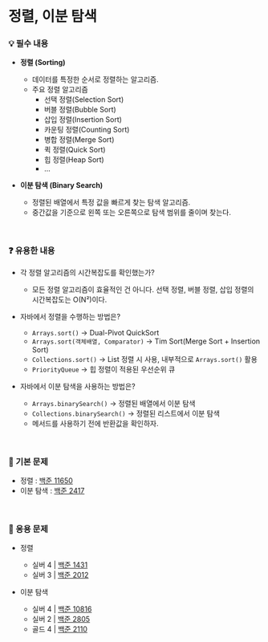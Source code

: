 # 정렬, 이분 탐색

### 💡 필수 내용

- **정렬 (Sorting)**
  + 데이터를 특정한 순서로 정렬하는 알고리즘.
  + 주요 정렬 알고리즘
    - 선택 정렬(Selection Sort)
    - 버블 정렬(Bubble Sort)
    - 삽입 정렬(Insertion Sort)
    - 카운팅 정렬(Counting Sort)
    - 병합 정렬(Merge Sort)
    - 퀵 정렬(Quick Sort)
    - 힙 정렬(Heap Sort)
    - ...

- **이분 탐색 (Binary Search)**
  + 정렬된 배열에서 특정 값을 빠르게 찾는 탐색 알고리즘.
  + 중간값을 기준으로 왼쪽 또는 오른쪽으로 탐색 범위를 줄이며 찾는다.


<br/>

### ❓ 유용한 내용

- 각 정렬 알고리즘의 시간복잡도를 확인했는가?
  + 모든 정렬 알고리즘이 효율적인 건 아니다. 선택 정렬, 버블 정렬, 삽입 정렬의 시간복잡도는 O(N²)이다.

- 자바에서 정렬을 수행하는 방법은?
  + `Arrays.sort()` → Dual-Pivot QuickSort
  + `Arrays.sort(객체배열, Comparator)` → Tim Sort(Merge Sort + Insertion Sort)
  + `Collections.sort()` → List 정렬 시 사용, 내부적으로 `Arrays.sort()` 활용
  + `PriorityQueue` → 힙 정렬이 적용된 우선순위 큐

- 자바에서 이분 탐색을 사용하는 방법은?
  + `Arrays.binarySearch()` → 정렬된 배열에서 이분 탐색
  + `Collections.binarySearch()` → 정렬된 리스트에서 이분 탐색
  + 메서드를 사용하기 전에 반환값을 확인하자.

<br/>

### 📂 기본 문제

- 정렬 : [백준 11650](https://www.acmicpc.net/problem/11650)
- 이분 탐색  : [백준 2417](https://www.acmicpc.net/problem/2417)

<br/>

 ### 📂 응용 문제

- 정렬
  + 실버 4 | [백준 1431](https://www.acmicpc.net/problem/1431)
  + 실버 3 | [백준 2012](https://www.acmicpc.net/problem/2012)

- 이분 탐색
  + 실버 4 | [백준 10816](https://www.acmicpc.net/problem/10816)
  + 실버 2 | [백준 2805](https://www.acmicpc.net/problem/2805)
  + 골드 4 | [백준 2110](https://www.acmicpc.net/problem/2110)

